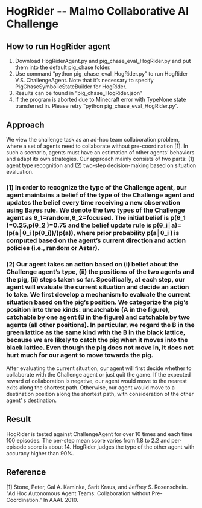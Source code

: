 # HogRider -- Malmo Collaborative AI Challenge

## How to run HogRider agent

1. Download HogRiderAgent.py and pig_chase_eval_HogRider.py and put them into the default pig_chase folder.
2. Use command “python pig_chase_eval_HogRider.py” to run HogRider V.S. ChallengeAgent. Note that it’s necessary to specify PigChaseSymbolicStateBuilder for HogRider.
3. Results can be found in “pig_chase_HogRider.json”
4. If the program is aborted due to Minecraft error with TypeNone state transferred in. Please retry “python pig_chase_eval_HogRider.py”.

## Approach

We view the challenge task as an ad-hoc team collaboration problem, where a set of agents need to collaborate without pre-coordination [1]. In such a scenario, agents must have an estimation of other agents’ behaviors and adapt its own strategies. Our approach mainly consists of two parts: (1) agent type recognition and (2) two-step decision-making based on situation evaluation.

### (1) In order to recognize the type of the Challenge agent, our agent maintains a belief of the type of the Challenge agent and updates the belief every time receiving a new observation using Bayes rule. We denote the two types of the Challenge agent as θ_1=random,θ_2=focused. The initial belief is p(θ_1 )=0.25,p(θ_2 )=0.75 and the belief update rule is p(θ_i│a)=(p(a│θ_i )p(θ_i))/(p(a)), where prior probability p(a│θ_i ) is computed based on the agent’s current direction and action policies (i.e., random or Astar). 

### (2)  Our agent takes an action based on (i) belief about the Challenge agent’s type, (ii) the positions of the two agents and the pig, (ii) steps taken so far. Specifically, at each step, our agent will evaluate the current situation and decide an action to take. We first develop a mechanism to evaluate the current situation based on the pig’s position. We categorize the pig’s position into three kinds: uncatchable (A in the figure), catchable by one agent (B in the figure) and catchable by two agents (all other positions). In particular, we regard the B in the green lattice as the same kind with the B in the black lattice, because we are likely to catch the pig when it moves into the black lattice. Even though the pig does not move in, it does not hurt much for our agent to move towards the pig. 

After evaluating the current situation, our agent will first decide whether to collaborate with the Challenge agent or just quit the game. If the expected reward of collaboration is negative, our agent would move to the nearest exits along the shortest path. Otherwise, our agent would move to a destination position along the shortest path, with consideration of the other agent’ s destination. 
     
## Result 

HogRider is tested against ChallengeAgent for over 10 times and each time 100 episodes. The per-step mean score varies from 1.8 to 2.2 and per-episode score is about 14. HogRider judges the type of the other agent with accuracy higher than 90%.

## Reference

[1] Stone, Peter, Gal A. Kaminka, Sarit Kraus, and Jeffrey S. Rosenschein. "Ad Hoc Autonomous Agent Teams: Collaboration without Pre-Coordination." In AAAI. 2010.


